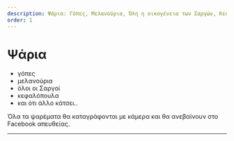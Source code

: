 ```yaml
---
description: Ψάρια: Γόπες, Μελανούρια, Όλη η οικογένεια των Σαργών, Κεφαλόπουλα, και ότι άλλο κάτσει..
order: 1
---
```


# Ψάρια

- γόπες
- μελανούρια
- όλοι οι Σαργοί
- κεφαλόπουλα
- και ότι άλλο κάτσει..

Όλα τα ψαρέματα θα καταγράφονται με κάμερα και θα ανεβαίνουν στο Facebook απευθείας.

---
